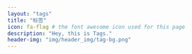 ```yaml
---
layout: "tags"
title: "标签"
icon: fa-flag # the font awesome icon used for this page
description: "Hey, this is Tags."
header-img: "img/header_img/tag-bg.png"
---
```

